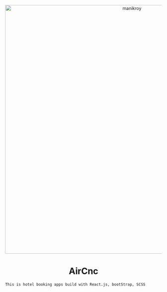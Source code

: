 
<p align="center">
  <a href="https://bd-aircnc.netlify.app/">
    <img alt="manikroy" src="https://i.ibb.co/Fw7KXYn/bd-aircnc-netlify-app.png" width="800px" />
  </a>
</p>
<h1 align="center">
  AirCnc
</h1>


    This is hotel booking apps build with React.js, bootStrap, SCSS



